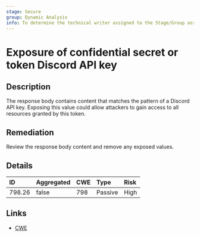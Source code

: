 ```yaml
---
stage: Secure
group: Dynamic Analysis
info: To determine the technical writer assigned to the Stage/Group associated with this page, see https://about.gitlab.com/handbook/product/ux/technical-writing/#assignments
---
```


# Exposure of confidential secret or token Discord API key

## Description

The response body contains content that matches the pattern of a Discord API key.
Exposing this value could allow attackers to gain access to all resources granted by this token.

## Remediation

Review the response body content and remove any exposed values.

## Details

| ID | Aggregated | CWE | Type | Risk |
|:---|:--------|:--------|:--------|:--------|
| 798.26 | false | 798 | Passive | High |

## Links

- [CWE](https://cwe.mitre.org/data/definitions/798.html)
